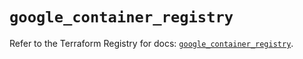 # `google_container_registry`

Refer to the Terraform Registry for docs: [`google_container_registry`](https://registry.terraform.io/providers/hashicorp/google/6.28.0/docs/resources/container_registry).
